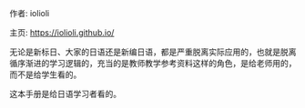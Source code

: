 作者: iolioli　

主页: https://iolioli.github.io/



无论是新标日、大家的日语还是新编日语，都是严重脱离实际应用的，也就是脱离循序渐进的学习逻辑的，充当的是教师教学参考资料这样的角色，是给老师用的，而不是给学生看的。

这本手册是给日语学习者看的。

